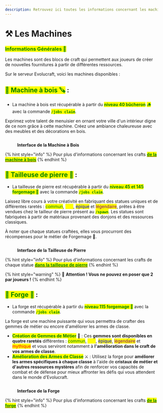 ```yaml
---
description: Retrouvez ici toutes les informations concernant les machines
---
```


# ⚒️ Les Machines

### <mark style="color:green;">Informations Générales 📝</mark>

Les machines sont des blocs de craft qui permettent aux joueurs de créer de nouvelles fournitures à partir de différentes ressources.

Sur le serveur Evolucraft, voici les machines disponibles :

## <mark style="color:green;">**💠 Machine à bois 🪚**</mark> :

* La machine à bois est récupérable à partir du <mark style="color:green;">**niveau 40 bûcheron**</mark> <mark style="color:green;"></mark><mark style="color:green;">🪵</mark> avec la commande <mark style="color:green;">**`/jobs claim`**</mark>.

Exprimez votre talent de menuisier en ornant votre ville d'un intérieur digne de ce nom grâce à cette machine. Créez une ambiance chaleureuse avec des meubles et des décorations en bois.

<figure><img src="../../.gitbook/assets/Les_Machines/Interface_MachineBois.png" alt=""><figcaption><p><strong>Interface de la Machine à Bois</strong></p></figcaption></figure>

{% hint style="info" %}
Pour plus d'informations concernant les crafts [<mark style="color:green;">**de la machine à bois**</mark>](https://wiki.evolucraft.fr/le-gameplay/les-machines/machine-a-bois)
{% endhint %}

## <mark style="color:green;">**💠 Tailleuse de pierre 🗿**</mark> :

* La tailleuse de pierre est récupérable à partir du <mark style="color:green;">**niveau 45 et 145 forgemage 📖**</mark> avec la commande <mark style="color:green;">**`/jobs claim`**</mark>.

Laissez libre cours à votre créativité en fabriquant des statues uniques et de différentes raretés : <mark style="color:green;">commun</mark>, <mark style="color:yellow;">rare</mark>, <mark style="color:blue;">épique</mark> et <mark style="color:purple;">légendaire</mark>, prêtes à être vendues chez le tailleur de pierre présent au <mark style="color:green;">**`/spawn`**</mark>. Les statues sont fabriquées à partir de matériaux provenant des donjons et des ressources classiques.

À noter que chaque statues craftées, elles vous procurront des récompenses pour le métier de Forgemage 📖.

<figure><img src="../../.gitbook/assets/Les_Machines/Interface_TailleusePierre.png" alt=""><figcaption><p><strong>Interface de la Tailleuse de Pierre</strong></p></figcaption></figure>

{% hint style="info" %}
Pour plus d'informations concernant les crafts de chaque statue [<mark style="color:green;">**dans la tailleuse de pierre**</mark>](https://wiki.evolucraft.fr/le-gameplay/les-machines/tailleuse-de-pierre)
{% endhint %}

{% hint style="warning" %}
🚨 **Attention ! Vous ne pouvez en poser que 2 par joueurs !**
{% endhint %}

## <mark style="color:green;">**💠 Forge 🔨**</mark> :

* La forge est récupérable à partir du <mark style="color:green;">**niveau 115 forgemage 📖**</mark> avec la commande <mark style="color:green;">**`/jobs claim`**</mark>.

La forge est une machine puissante qui vous permettra de crafter des gemmes de métier ou encore d'améliorer les armes de classe.

* <mark style="color:green;">**Création de Gemmes de Métier**</mark> 🎇 : Ces **gemmes sont disponibles en quatre raretés** différentes : <mark style="color:green;">commun</mark>, <mark style="color:yellow;">rare</mark>, <mark style="color:blue;">épique</mark>, <mark style="color:purple;">légendaire</mark> et <mark style="color:red;">mythique</mark> et vous serviront notamment à **l'amélioration dans le craft de vos armes de classe**.
* <mark style="color:green;">**Amélioration des Armes de Classe**</mark> ⚔️ : Utilisez la forge pour **améliorer les armes spécifiques à chaque classe** à l'aide de **cristaux de métier et d'autres ressources mystères** afin de renforcer vos capacités de combat et de défense pour mieux affronter les défis qui vous attendent dans le monde d'Evolucraft.

<figure><img src="../../.gitbook/assets/Les_Machines/Interface_Forge.png" alt=""><figcaption><p><strong>Interface de la Forge</strong></p></figcaption></figure>

{% hint style="info" %}
Pour plus d'informations concernant les crafts [<mark style="color:green;">**de la forge**</mark>](https://wiki.evolucraft.fr/le-gameplay/les-machines/forge)
{% endhint %}
